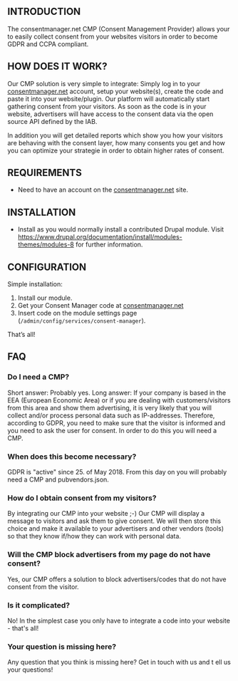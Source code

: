 ## INTRODUCTION ##

The consentmanager.net CMP (Consent Management Provider) allows your to easily
collect consent from your websites visitors in order to become GDPR and CCPA
compliant.

## HOW DOES IT WORK? ##
Our CMP solution is very simple to integrate: Simply log in to your
[consentmanager.net](https://consentmanager.net/) account, setup your
website(s), create the code and paste it into your website/plugin. Our platform
will automatically start gathering consent from your visitors. As soon as
the code is in your website, advertisers will have access to the consent
data via the open source API defined by the IAB.

In addition you will get detailed reports which show you how your visitors are
behaving with the consent layer, how many consents you get and how you can
optimize your strategie in order to obtain higher rates of consent.


## REQUIREMENTS ##

- Need to have an account on the [consentmanager.net](https://consentmanager.net/) site.

## INSTALLATION ##

- Install as you would normally install a contributed Drupal module. Visit
  https://www.drupal.org/documentation/install/modules-themes/modules-8
  for further information.

## CONFIGURATION ##

Simple installation:
1. Install our module.
2. Get your Consent Manager code at
   [consentmanager.net](https://www.consentmanager.net/client/codes.php)
3. Insert code on the module settings page
   (`/admin/config/services/consent-manager`).

That’s all!


## FAQ ##


### Do I need a CMP? ###

Short answer: Probably yes. Long answer: If your company is based in the EEA
(European Economic Area) or if you are dealing with customers/visitors from
this area and show them advertising, it is very likely that you will collect
and/or process personal data such as IP-addresses. Therefore, according to GDPR,
you need to make sure that the visitor is informed and you need to ask the user
for consent. In order to do this you will need a CMP.

### When does this become necessary? ###

GDPR is "active" since 25. of May 2018. From this day on you will probably need
a CMP and pubvendors.json.

### How do I obtain consent from my visitors? ###

By integrating our CMP into your website ;-) Our CMP will display a message to
visitors and ask them to give consent. We will then store this choice and make
it available to your advertisers and other vendors (tools) so that they know
if/how they can work with personal data.

### Will the CMP block advertisers from my page do not have consent? ###

Yes, our CMP offers a solution to block advertisers/codes that do not have
consent from the visitor.

### Is it complicated? ###

No! In the simplest case you only have to integrate a code into your
website - that's all!

### Your question is missing here? ###

Any question that you think is missing here? Get in touch with us and t
ell us your questions!

